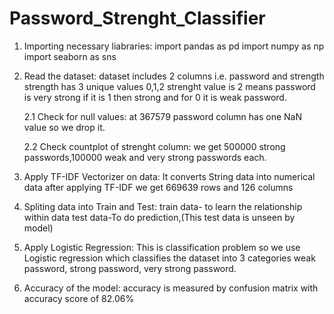 # Password_Strenght_Classifier

1. Importing necessary liabraries:
   import pandas as pd
   import numpy as np
   import seaborn as sns

2. Read the dataset:
   dataset includes 2 columns i.e. password and strength
   strength has 3 unique values 0,1,2
   strenght value is 2 means password is very strong
   if it is 1 then strong and for 0 it is weak password.

   2.1 Check for null values:
   at 367579 password column has one NaN value so we drop it.

   2.2 Check countplot of strenght column:
   we get 500000 strong passwords,100000 weak and very strong passwords each.

3. Apply TF-IDF Vectorizer on data:
   It converts String data into numerical data
   after applying TF-IDF we get 669639 rows and 126 columns

4. Spliting data into Train and Test:
   train data- to learn the relationship within data
   test data-To do prediction,(This test data is unseen by model)

5. Apply Logistic Regression:
   This is classification problem so we use Logistic regression which classifies the dataset into 3 categories
   weak password, strong password, very strong password.

6. Accuracy of the model:
   accuracy is measured by confusion matrix with accuracy score of 82.06%
   








